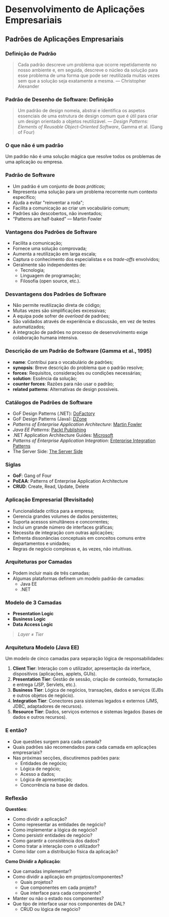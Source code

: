 # Desenvolvimento de Aplicações Empresariais

## Padrões de Aplicações Empresariais

### Definição de Padrão

> Cada padrão descreve um problema que ocorre repetidamente no nosso ambiente e, em seguida, descreve o núcleo da solução para esse problema de uma forma que pode ser reutilizada muitas vezes sem que a solução seja exatamente a mesma. — Christopher Alexander

### Padrão de Desenho de Software: Definição

> Um padrão de design nomeia, abstrai e identifica os aspetos essenciais de uma estrutura de design comum que é útil para criar um design orientado a objetos reutilizável. — *Design Patterns: Elements of Reusable Object-Oriented Software*, Gamma et al. (Gang of Four)

### O que **não é** um padrão

Um padrão não é uma solução mágica que resolve todos os problemas de uma aplicação ou empresa.

### Padrão de Software

- Um padrão é um conjunto de *boas práticas*;
- Representa uma solução para um problema recorrente num contexto específico;
- Ajuda a evitar "reinventar a roda";
- Facilita a comunicação ao criar um vocabulário comum;
- Padrões são descobertos, não inventados;
- “Patterns are half-baked” — Martin Fowler

### Vantagens dos Padrões de Software

- Facilita a comunicação;
- Fornece uma solução comprovada;
- Aumenta a reutilização em larga escala;
- Captura o conhecimento dos especialistas e os *trade-offs* envolvidos;
- Geralmente são independentes de:
  - Tecnologia;
  - Linguagem de programação;
  - Filosofia (open source, etc.).

### Desvantagens dos Padrões de Software

- Não permite reutilização direta de código;
- Muitas vezes são simplificações excessivas;
- A equipa pode sofrer de *overload* de padrões;
- São validados através de experiência e discussão, em vez de testes automatizados;
- A integração de padrões no processo de desenvolvimento exige colaboração humana intensiva.

### Descrição de um Padrão de Software (Gamma et al., 1995)

- **name**: Contribui para o vocabulário de padrões;
- **synopsis**: Breve descrição do problema que o padrão resolve;
- **forces**: Requisitos, considerações ou condições necessárias;
- **solution**: Essência da solução;
- **counter forces**: Razões para não usar o padrão;
- **related patterns**: Alternativas de design possíveis.

### Catálogos de Padrões de Software

- GoF Design Patterns (.NET): [DoFactory](https://www.dofactory.com/net/design-patterns)
- GoF Design Patterns (Java): [DZone](https://dzone.com/articles/gof-design-patterns-using-java-part-1)
- *Patterns of Enterprise Application Architecture*: [Martin Fowler](http://martinfowler.com/eaaCatalog/)
- *Java EE Patterns*: [Packt Publishing](https://www.packtpub.com/product/java-ee-8-design-patterns-and-best-practices/978178883062)
- .NET Application Architecture Guides: [Microsoft](https://dotnet.microsoft.com/learn/dotnet/architecture-guides)
- *Patterns of Enterprise Application Integration*: [Enterprise Integration Patterns](http://www.enterpriseintegrationpatterns.com/)
- The Server Side: [The Server Side](https://www.theserverside.com/)

### Siglas

- **GoF**: Gang of Four
- **PoEAA**: Patterns of Enterprise Application Architecture
- **CRUD**: Create, Read, Update, Delete

### Aplicação Empresarial (Revisitado)

- Funcionalidade crítica para a empresa;
- Gerencia grandes volumes de dados persistentes;
- Suporta acessos simultâneos e concorrentes;
- Inclui um grande número de interfaces gráficas;
- Necessita de integração com outras aplicações;
- Enfrenta dissonâncias conceptuais em conceitos comuns entre departamentos e unidades;
- Regras de negócio complexas e, às vezes, não intuitivas.

### Arquiteturas por Camadas

- Podem incluir mais de três camadas;
- Algumas plataformas definem um modelo padrão de camadas:
  - Java EE
  - .NET

### Modelo de 3 Camadas

- **Presentation Logic**
- **Business Logic**
- **Data Access Logic**

> *Layer* ≠ *Tier*

### Arquitetura Modelo (Java EE)

Um modelo de cinco camadas para separação lógica de responsabilidades:

1. **Client Tier**: Interação com o utilizador, apresentação da interface, dispositivos (aplicações, applets, GUIs).
2. **Presentation Tier**: Gestão de sessão, criação de conteúdo, formatação e entrega (JSP, Servlets, etc.).
3. **Business Tier**: Lógica de negócios, transações, dados e serviços (EJBs e outros objetos de negócio).
4. **Integration Tier**: Conectores para sistemas legados e externos (JMS, JDBC, adaptadores de recursos).
5. **Resource Tier**: Dados, serviços externos e sistemas legados (bases de dados e outros recursos).

### E então?

- Que questões surgem para cada camada?
- Quais padrões são recomendados para cada camada em aplicações empresariais?
- Nas próximas secções, discutiremos padrões para:
  - Entidades de negócio;
  - Lógica de negócio;
  - Acesso a dados;
  - Lógica de apresentação;
  - Concorrência na base de dados.

### Reflexão

**Questões**:

- Como dividir a aplicação?
- Como representar as entidades de negócio?
- Como implementar a lógica de negócio?
- Como persistir entidades de negócio?
- Como garantir a consistência dos dados?
- Como tratar a interação com o utilizador?
- Como lidar com a distribuição física da aplicação?

**Como Dividir a Aplicação**:

- Que camadas implementar?
- Como dividir a aplicação em projetos/componentes?
  - Quais projetos?
  - Que componentes em cada projeto?
  - Que interface para cada componente?
- Manter ou não o estado nos componentes?
- Que tipo de interface usar nos componentes de DAL?
  - CRUD ou lógica de negócio?
